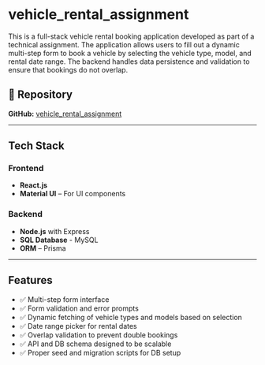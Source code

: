 # vehicle_rental_assignment
This is a full-stack vehicle rental booking application developed as part of a technical assignment. The application allows users to fill out a dynamic multi-step form to book a vehicle by selecting the vehicle type, model, and rental date range. The backend handles data persistence and validation to ensure that bookings do not overlap.

## 🔗 Repository

**GitHub:** [vehicle_rental_assignment](https://github.com/Sagnik2100/vehicle_rental_assignment)

---

## Tech Stack

### Frontend
- **React.js**
- **Material UI** – For UI components

### Backend
- **Node.js** with Express
- **SQL Database**  - MySQL
- **ORM** – Prisma

---

##  Features

- ✅ Multi-step form interface	
- ✅ Form validation and error prompts
- ✅ Dynamic fetching of vehicle types and models based on selection
- ✅ Date range picker for rental dates
- ✅ Overlap validation to prevent double bookings
- ✅ API and DB schema designed to be scalable
- ✅ Proper seed and migration scripts for DB setup
